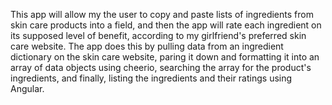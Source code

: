 This app will allow my the user to copy and paste lists of ingredients from skin care products into a field, and then the app will rate each ingredient on its supposed level of benefit, according to my girlfriend's preferred skin care website. The app does this by pulling data from an ingredient dictionary on the skin care website, paring it down and formatting it into an array of data objects using cheerio, searching the array for the product's ingredients, and finally, listing the ingredients and their ratings using Angular.
